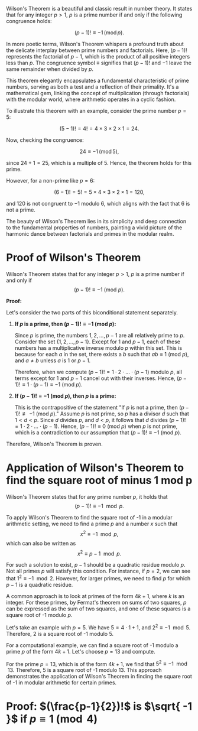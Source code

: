 Wilson's Theorem is a beautiful and classic result in number theory. It states that for any integer $p > 1$, $p$ is a prime number if and only if the following congruence holds:

$$(p - 1)! \equiv -1 \, (\text{mod}\, p).$$

In more poetic terms, Wilson's Theorem whispers a profound truth about the delicate interplay between prime numbers and factorials. Here, $(p - 1)!$ represents the factorial of $p - 1$, which is the product of all positive integers less than $p$. The congruence symbol $\equiv$ signifies that $(p - 1)!$ and $-1$ leave the same remainder when divided by $p$.

This theorem elegantly encapsulates a fundamental characteristic of prime numbers, serving as both a test and a reflection of their primality. It's a mathematical gem, linking the concept of multiplication (through factorials) with the modular world, where arithmetic operates in a cyclic fashion.

To illustrate this theorem with an example, consider the prime number $p = 5$:

$$(5 - 1)! = 4! = 4 \times 3 \times 2 \times 1 = 24.$$

Now, checking the congruence:

$$24 \equiv -1 \, (\text{mod}\, 5),$$

since $24 + 1 = 25$, which is a multiple of $5$. Hence, the theorem holds for this prime.

However, for a non-prime like $p = 6$:

$$(6 - 1)! = 5! = 5 \times 4 \times 3 \times 2 \times 1 = 120,$$

and $120$ is not congruent to $-1$ modulo $6$, which aligns with the fact that $6$ is not a prime.

The beauty of Wilson's Theorem lies in its simplicity and deep connection to the fundamental properties of numbers, painting a vivid picture of the harmonic dance between factorials and primes in the modular realm.

# Proof of Wilson's Theorem
Wilson's Theorem states that for any integer $p > 1$, $p$ is a prime number if and only if 
$$(p-1)! \equiv -1 \ (\text{mod} \ p).$$

**Proof:**

Let's consider the two parts of this biconditional statement separately.

1. **If $p$ is a prime, then $(p-1)! \equiv -1 \ (\text{mod} \ p)$:**

   Since $p$ is prime, the numbers $1, 2, \ldots, p-1$ are all relatively prime to $p$. Consider the set $\{1, 2, \ldots, p-1\}$. Except for $1$ and $p-1$, each of these numbers has a multiplicative inverse modulo $p$ within this set. This is because for each $a$ in the set, there exists a $b$ such that $ab \equiv 1 \ (\text{mod} \ p)$, and $a \neq b$ unless $a$ is $1$ or $p-1$.

   Therefore, when we compute $(p-1)! = 1 \cdot 2 \cdot \ldots \cdot (p-1)$ modulo $p$, all terms except for $1$ and $p-1$ cancel out with their inverses. Hence, $(p-1)! \equiv 1 \cdot (p-1) \equiv -1 \ (\text{mod} \ p)$.

2. **If $(p-1)! \equiv -1 \ (\text{mod} \ p)$, then $p$ is a prime:**

   This is the contrapositive of the statement "If $p$ is not a prime, then $(p-1)! \not\equiv -1 \ (\text{mod} \ p)$." Assume $p$ is not prime, so $p$ has a divisor $d$ such that $1 < d < p$. Since $d$ divides $p$, and $d < p$, it follows that $d$ divides $(p-1)! = 1 \cdot 2 \cdot \ldots \cdot (p-1)$. Hence, $(p-1)! \equiv 0 \ (\text{mod} \ p)$ when $p$ is not prime, which is a contradiction to our assumption that $(p-1)! \equiv -1 \ (\text{mod} \ p)$.

Therefore, Wilson's Theorem is proven.

# Application of Wilson's Theorem to find the square root of minus 1 mod p

Wilson's Theorem states that for any prime number $p$, it holds that
$$(p-1)! \equiv -1 \mod p.$$

To apply Wilson's Theorem to find the square root of -1 in a modular arithmetic setting, we need to find a prime $p$ and a number $x$ such that
$$x^2 \equiv -1 \mod p,$$
which can also be written as
$$x^2 \equiv p - 1 \mod p.$$

For such a solution to exist, $p - 1$ should be a quadratic residue modulo $p$. Not all primes $p$ will satisfy this condition. For instance, if $p = 2$, we can see that $1^2 \equiv -1 \mod 2$. However, for larger primes, we need to find $p$ for which $p - 1$ is a quadratic residue.

A common approach is to look at primes of the form $4k + 1$, where $k$ is an integer. For these primes, by Fermat's theorem on sums of two squares, $p$ can be expressed as the sum of two squares, and one of these squares is a square root of -1 modulo $p$.

Let's take an example with $p = 5$. We have $5 = 4 \cdot 1 + 1$, and $2^2 \equiv -1 \mod 5$. Therefore, 2 is a square root of -1 modulo 5.

For a computational example, we can find a square root of -1 modulo a prime $p$ of the form $4k + 1$. Let's choose $p = 13$ and compute.

For the prime $p = 13$, which is of the form $4k + 1$, we find that $5^2 \equiv -1 \mod 13$. Therefore, $5$ is a square root of -1 modulo 13. This approach demonstrates the application of Wilson's Theorem in finding the square root of -1 in modular arithmetic for certain primes.



# Proof: $(\frac{p-1}{2})!$ is $\sqrt{ -1 }$ if $p \equiv 1 \pmod{4}$
